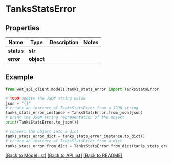# TanksStatsError


## Properties

Name | Type | Description | Notes
------------ | ------------- | ------------- | -------------
**status** | **str** |  | 
**error** | **object** |  | 

## Example

```python
from wot_api_client.models.tanks_stats_error import TanksStatsError

# TODO update the JSON string below
json = "{}"
# create an instance of TanksStatsError from a JSON string
tanks_stats_error_instance = TanksStatsError.from_json(json)
# print the JSON string representation of the object
print(TanksStatsError.to_json())

# convert the object into a dict
tanks_stats_error_dict = tanks_stats_error_instance.to_dict()
# create an instance of TanksStatsError from a dict
tanks_stats_error_from_dict = TanksStatsError.from_dict(tanks_stats_error_dict)
```
[[Back to Model list]](../README.md#documentation-for-models) [[Back to API list]](../README.md#documentation-for-api-endpoints) [[Back to README]](../README.md)


